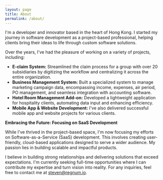 ```yaml
---
layout: page
title: About
permalink: /about/
---
```


I'm a developer and innovator based in the heart of Hong Kong. I started my journey in software development as a project-based professional, helping clients bring their ideas to life through custom software solutions.

Over the years, I've had the pleasure of working on a variety of projects, including:

* **E-claim System:** Streamlined the claim process for a group with over 20 subsidiaries by digitizing the workflow and centralizing it across the entire organization.
* **Business Management System:** Built a specialized system to manage marketing campaign data, encompassing income, expenses, air period, PO management, and seamless integration with accounting software.
* **Hotel Room Management Add-on:** Developed a lightweight application for hospitality clients, automating data input and enhancing efficiency.
* **Mobile App & Website Development:** I've also delivered successful mobile app and website projects for various clients.

**Embracing the Future: Focusing on SaaS Development**

While I've thrived in the project-based space, I'm now focusing my efforts on Software-as-a-Service (SaaS) development. This involves creating user-friendly, cloud-based applications designed to serve a wider audience. My passion lies in building scalable and impactful products.

I believe in building strong relationships and delivering solutions that exceed expectations. I'm currently seeking full-time opportunities where I can contribute my expertise and turn vision into reality. For any inquiries, feel free to contact me at [steven@regnum.io](mailto:steven@regnum.io).
